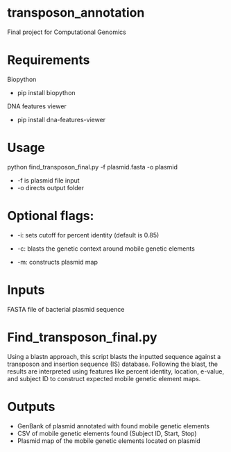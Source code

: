 # transposon_annotation
Final project for Computational Genomics

# Requirements
Biopython 
- pip install biopython

DNA features viewer
- pip install dna-features-viewer

# Usage 
python find_transposon_final.py -f plasmid.fasta -o plasmid 

- -f is plasmid file input
- -o directs output folder

# Optional flags:
- -i: sets cutoff for percent identity (default is 0.85)

- -c: blasts the genetic context around mobile genetic elements

- -m: constructs plasmid map

# Inputs
FASTA file of bacterial plasmid sequence

# Find_transposon_final.py

Using a blastn approach, this script blasts the inputted sequence against a transposon and insertion sequence (IS) database. Following the blast, the results are interpreted using features like percent identity, location, e-value, and subject ID to construct expected mobile genetic element maps. 

# Outputs
- GenBank of plasmid annotated with found mobile genetic elements
- CSV of mobile genetic elements found (Subject ID, Start, Stop)
- Plasmid map of the mobile genetic elements located on plasmid
